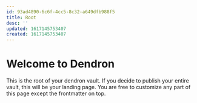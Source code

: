 ```yaml
---
id: 93ad4890-6c6f-4cc5-8c32-a649dfb988f5
title: Root
desc: ''
updated: 1617145753407
created: 1617145753407
---
```

# Welcome to Dendron

This is the root of your dendron vault. If you decide to publish your entire vault, this will be your landing page. You are free to customize any part of this page except the frontmatter on top. 
